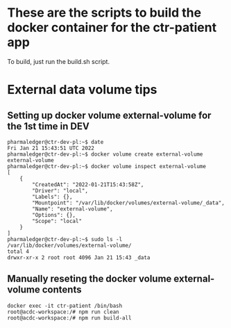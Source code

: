 # These are the scripts to build the docker container for the ctr-patient app

To build, just run the build.sh script.



# External data volume tips

## Setting up docker volume external-volume for the 1st time in DEV

```
pharmaledger@ctr-dev-pl:~$ date
Fri Jan 21 15:43:51 UTC 2022
pharmaledger@ctr-dev-pl:~$ docker volume create external-volume
external-volume
pharmaledger@ctr-dev-pl:~$ docker volume inspect external-volume
[
    {
        "CreatedAt": "2022-01-21T15:43:58Z",
        "Driver": "local",
        "Labels": {},
        "Mountpoint": "/var/lib/docker/volumes/external-volume/_data",
        "Name": "external-volume",
        "Options": {},
        "Scope": "local"
    }
]
pharmaledger@ctr-dev-pl:~$ sudo ls -l /var/lib/docker/volumes/external-volume/
total 4
drwxr-xr-x 2 root root 4096 Jan 21 15:43 _data
```


## Manually reseting the docker volume external-volume contents

```
docker exec -it ctr-patient /bin/bash
root@acdc-workspace:/# npm run clean
root@acdc-workspace:/# npm run build-all
```
